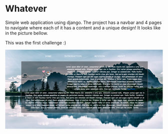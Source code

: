 # Whatever



Simple web application using django. The project has a navbar and 4 pages to navigate where each of it has a content and a unique design! It looks like in the picture bellow.

This was the first challenge  :) 

<img src="pic.png">





 